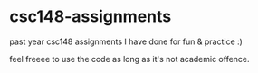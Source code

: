 # csc148-assignments
past year csc148 assignments I have done for fun &amp; practice :)

feel freeee to use the code as long as it's not academic offence.
